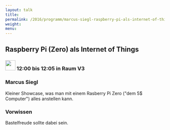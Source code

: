 ```yaml
---
layout: talk
title:
permalink: /2016/programm/marcus-siegl-raspberry-pi-als-internet-of-things/
weight:
menu:
---
```

## Raspberry Pi (Zero) als Internet of Things 

### <img height = "32" src="../../../images/lightning.svg"> 12:00 bis 12:05 in Raum V3

### Marcus Siegl

Kleiner Showcase, was man mit einem Rasberry Pi Zero ("dem 5$ Computer") alles anstellen kann.

### Vorwissen

Bastelfreude sollte dabei sein.
